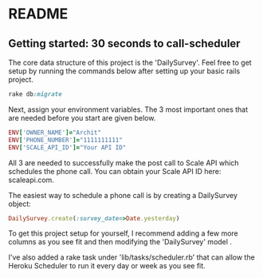 # README


## Getting started: 30 seconds to call-scheduler

The core data structure of this project is the 'DailySurvey'. Feel free to get setup by running the commands below after setting up your basic rails project.

```ruby
rake db:migrate
```

Next, assign your environment variables. The 3 most important ones that are needed before you start are given below.

```ruby
ENV['OWNER_NAME']="Archit"
ENV['PHONE_NUMBER']="1111111111"
ENV['SCALE_API_ID']="Your API ID"
```
All 3 are needed to successfully make the post call to Scale API which schedules the phone call. You can obtain your Scale API ID here: scaleapi.com.

The easiest way to schedule a phone call is by creating a DailySurvey object:
```ruby
DailySurvey.create(:survey_date=>Date.yesterday)
```
To get this project setup for yourself, I recommend adding a few more columns as you see fit and then modifying the 'DailySurvey' model .

I've also added a rake task under 'lib/tasks/scheduler.rb' that can allow the Heroku Scheduler to run it every day or week as you see fit.
